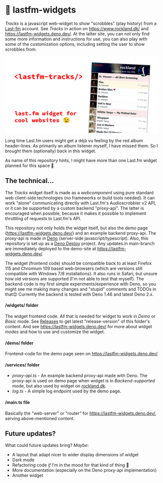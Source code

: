 # 🔴 lastfm-widgets

_Tracks_ is a javascript web-widget to show "scrobbles" (play history) from a [Last-fm](https://www.last.fm/) account.
See _Tracks_ in action on https://www.rockland.dk/ and https://lastfm-widgets.deno.dev/. At the latter site, you can not
only find some more information and instructions for use, you can also play with some of the customization options,
including setting the user to show scrobbles from.

[![Tracks](demo/Tracks-lastfm-widget-header-1280x640-2.png "Tracks widget")](https://www.last.fm/user/rockland)

Long time Last.fm users might get a déjà vu feeling by the red album header-lines. As primarily an album listener
myself, I have missed them. So I brought them (optionally) back in this widget.

As name of this repository hints, I might have more than one Last.fm widget planned for this space 🙂

## The technical...

The _Tracks_ widget itself is made as a _webcomponent_ using pure standard web client-side technologies (no frameworks
or build tools needed). It can work "alone" communicating directly with Last.fm's Audioscrobbler v2 API, or it can be
supported by a custom backend "proxy-api". The latter is encouraged when possible, because it makes it possible to
implement throttling of requests to Last.fm's API.

This repository not only holds the widget itself, but also the demo page (https://lastfm-widgets.deno.dev/) and an
example backend proxy-api. The proxy-api is made in [Deno](https://deno.com/) (server-side javascript/typescript). Also,
this repository is set up as a [Deno Deploy](https://deno.com/deploy) project. Any updates in main-branch are
immediately deployed to the demo-site at https://lastfm-widgets.deno.dev/.

The widget (frontend code) should be compatible back to at least Firefox 115 and Chromium 109 based web-browsers (which
are versions still compatible with Windows 7/8 installations). It also runs in Safari, but unsure how old versions are
supported (I'm not able to test that myself). The backend code is my first simple experiments/experience with Deno, so
you might see me making many changes and "stupid" comments and TODOs in that😊 Currently the backend is tested with Deno
1.46 and latest Deno 2.x.

#### /widgets/ folder

The widget frontend code. _All_ that is needed for widget to work in _Demo_ or _Basic_ mode. See
[Releases](https://github.com/StigNygaard/lastfm-widgets/releases) to get latest "release-version" of this folder's
content. And see https://lastfm-widgets.deno.dev/ for more about widget _modes_ and how to use and customize the widget.

#### /demo/ folder

Frontend-code for the demo page seen on https://lastfm-widgets.deno.dev/

#### /services/ folder

- _proxy-api.ts_ - An example backend proxy-api made with Deno. The proxy-api is used on demo page when widget is in
  _Backend-supported_ mode, but also used by widget on [rockland.dk](https://www.rockland.dk/).
- _log.ts_ - A simple log endpoint used by the demo page.

#### /main.ts file

Basically the "web-server" or "router" for https://lastfm-widgets.deno.dev/, serving above-mentioned content.

## Future updates?

What could future updates bring? _Maybe_:

- A layout that adapt nicer to wider display dimensions of widget
- Dark mode
- Refactoring code _if_ I'm in the mood for that kind of thing 🙂
- More documentation (especially on the Deno proxy-api implementation)
- Another widget
